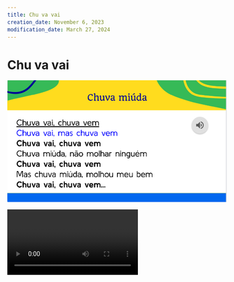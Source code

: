 ```yaml
---
title: Chu va vai
creation_date: November 6, 2023
modification_date: March 27, 2024
---
```



# Chu va vai

![Chu va vai](images/Chu%20va%20vai.jpeg)



![Chu-va-vai-0-IMG_2527.MOV](attachments/Chu-va-vai-0-IMG_2527.MOV)